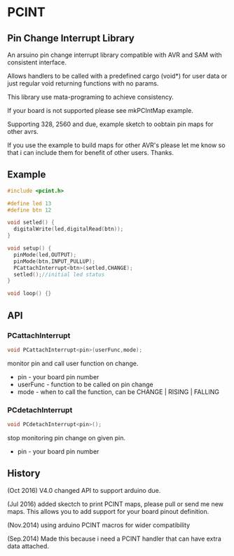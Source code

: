 # PCINT

## Pin Change Interrupt Library

An arsuino pin change interrupt library compatible with AVR and SAM with consistent interface.

Allows handlers to be called with a predefined cargo (void*) for user data or just regular void returning functions with no params.

This library use mata-programing to achieve consistency.

If your board is not supported please see mkPCIntMap example.

Supporting 328, 2560 and due, example sketch to oobtain pin maps for other avrs.

If you use the example to build maps for other AVR's please let me know so that i can include them for benefit of other users. Thanks.

## Example

```c++
#include <pcint.h>

#define led 13
#define btn 12

void setled() {
  digitalWrite(led,digitalRead(btn));
}

void setup() {
  pinMode(led,OUTPUT);
  pinMode(btn,INPUT_PULLUP);
  PCattachInterrupt<btn>(setled,CHANGE);
  setled();//initial led status
}

void loop() {}
```

## API

### PCattachInterrupt

```c++
void PCattachInterrupt<pin>(userFunc,mode);
```
monitor pin and call user function on change.

- pin - your board pin number
- userFunc - function to be called on pin change
- mode - when to call the function, can be CHANGE | RISING | FALLING

### PCdetachInterrupt

```c++
void PCdetachInterrupt<pin>();
```

stop monitoring pin change on given pin.

- pin - your board pin number

## History

(Oct 2016) V4.0 changed API to support arduino due.

(Jul 2016) added skectch to print PCINT maps, please pull or send me new maps.
This allows you to add support for your board pinout definition.

(Nov.2014) using arduino PCINT macros for wider compatibility

(Sep.2014) Made this because i need a PCINT handler that can have extra data attached.
